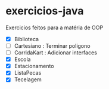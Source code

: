 # exercicios-java
 Exercicios feitos para a matéria de OOP 

 - [x] Biblioteca
 - [ ] Cartesiano  : Terminar poligono
 - [ ] CorridaKart : Adicionar interfaces
 - [x] Escola
 - [x] Estacionamento
 - [x] ListaPecas
 - [x] Tecelagem
